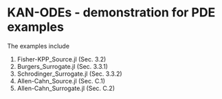 # KAN-ODEs - demonstration for PDE examples

The examples include

1. Fisher-KPP_Source.jl (Sec. 3.2)
2. Burgers_Surrogate.jl (Sec. 3.3.1)
3. Schrodinger_Surrogate.jl (Sec. 3.3.2)
4. Allen-Cahn_Source.jl (Sec. C.1)
5. Allen-Cahn_Surrogate.jl (Sec. C.2)
